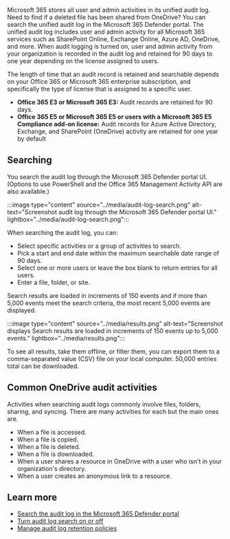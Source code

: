 Microsoft 365 stores all user and admin activities in its unified audit log. Need to find if a deleted file has been shared from OneDrive? You can search the unified audit log in the Microsoft 365 Defender portal. The unified audit log includes user and admin activity for all Microsoft 365 services such as SharePoint Online, Exchange Online, Azure AD, OneDrive, and more. When audit logging is turned on, user and admin activity from your organization is recorded in the audit log and retained for 90 days to one year depending on the license assigned to users.

The length of time that an audit record is retained and searchable depends on your Office 365 or Microsoft 365 enterprise subscription, and specifically the type of license that is assigned to a specific user.

- **Office 365 E3 or Microsoft 365 E3:** Audit records are retained for 90 days.
- **Office 365 E5 or Microsoft 365 E5 or users with a Microsoft 365 E5 Compliance add-on license:** Audit records for Azure Active Directory, Exchange, and SharePoint (OneDrive) activity are retained for one year by default

## Searching

You search the audit log through the Microsoft 365 Defender portal UI. (Options to use PowerShell and the Office 365 Management Activity API are also available.)

:::image type="content" source="../media/audit-log-search.png" alt-text="Screenshot audit log through the Microsoft 365 Defender portal UI." lightbox="../media/audit-log-search.png":::

When searching the audit log, you can:

- Select specific activities or a group of activities to search.
- Pick a start and end date within the maximum searchable date range of 90 days.
- Select one or more users or leave the box blank to return entries for all users.
- Enter a file, folder, or site.

Search results are loaded in increments of 150 events and if more than 5,000 events meet the search criteria, the most recent 5,000 events are displayed.

:::image type="content" source="../media/results.png" alt-text="Screenshot displays Search results are loaded in increments of 150 events up to 5,000 events." lightbox="../media/results.png":::

To see all results, take them offline, or filter them, you can export them to a comma-separated value (CSV) file on your local computer. 50,000 entries total can be downloaded.

## Common OneDrive audit activities

Activities when searching audit logs commonly involve files, folders, sharing, and syncing. There are many activities for each but the main ones are.

- When a file is accessed.
- When a file is copied.
- When a file is deleted.
- When a file is downloaded.
- When a user shares a resource in OneDrive with a user who isn't in your organization's directory.
- When a user creates an anonymous link to a resource.

## Learn more

- [Search the audit log in the Microsoft 365 Defender portal](/microsoft-365/compliance/search-the-audit-log-in-security-and-compliance?azure-portal=true)
- [Turn audit log search on or off](/microsoft-365/compliance/turn-audit-log-search-on-or-off?azure-portal=true)
- [Manage audit log retention policies](/microsoft-365/compliance/audit-log-retention-policies?azure-portal=true)
